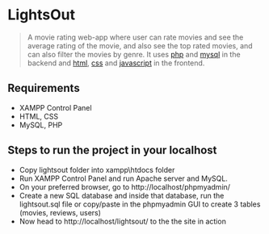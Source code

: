 # LightsOut
> A movie rating web-app where user can rate movies and see the average rating of the movie, and also see the top rated movies, and can also filter the movies by genre.
> It uses [php](https://www.php.net/) and [mysql](https://www.mysql.com/) in the backend and [html](https://www.w3schools.com/html/), [css](https://www.w3schools.com/css/) and [javascript](https://www.javascript.com/) in the frontend.

## Requirements
- XAMPP Control Panel
- HTML, CSS
- MySQL, PHP

## Steps to run the project in your localhost
- Copy lightsout folder into xampp\htdocs folder
- Run XAMPP Control Panel and run Apache server and MySQL.
- On your preferred browser, go to http://localhost/phpmyadmin/
- Create a new SQL database and inside that database, run the lightsout.sql file or copy/paste in the phpmyadmin GUI to create 3 tables (movies, reviews, users) 
- Now head to http://localhost/lightsout/ to the the site in action